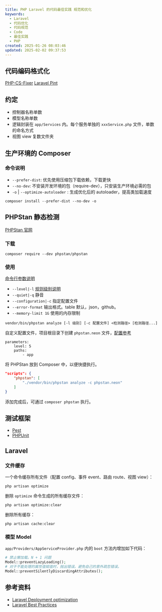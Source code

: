 ```yaml
---
title: PHP Laravel 的代码最佳实践 规范和优化
keywords:
  - Laravel
  - 代码优化
  - 代码规范
  - Code
  - 最佳实践
  - PHP
created: 2025-01-26 08:03:46
updated: 2025-02-02 09:37:53
---
```


## 代码编码格式化

[PHP-CS-Fixer](https://github.com/PHP-CS-Fixer)
[Laravel Pint](https://laravel.com/docs/11.x/pint)

## 约定

- 控制器名称单数
- 模型名称单数
- 逻辑封装在 `app/Services` 内。每个服务单独的 `xxxService.php` 文件，单数的命名方式
- 视图 view 复数文件夹

## 生产环境的 Composer

### 命令说明

- `--prefer-dist`: 优先使用压缩包下载依赖，下载更快
- `--no-dev`: 不安装开发环境的包（require-dev），只安装生产环境必需的包
- `-o` | `--optimize-autoloader` : 生成优化后的 autoloader，提高类加载速度

```shell
composer install --prefer-dist --no-dev -o
```

## PHPStan 静态检测

[PHPStan 官网](https://phpstan.org/)

### 下载

```shell
composer require --dev phpstan/phpstan
```

### 使用

[命令行参数说明](https://phpstan.org/user-guide/command-line-usage)

- `--level|-l` [规则级别说明](https://phpstan.org/user-guide/rule-levels)
- `--quiet|-q` 静音
- `--configuration|-c` 指定配置文件
- `--error-format` 输出格式。table 默认，json，github。
- `--memory-limit 1G` 使用的内存限制

```shell
vendor/bin/phpstan analyze [-l 级别] [-c 配置文件] <检测路径> [检测路径...]
```

自定义配置文件，项目根目录下创建 `phpstan.neon` 文件，[配置参考](https://phpstan.org/config-reference)

```neon
parameters:
    level: 5
    paths:
        - app
```

将 PHPStan 放到 Composer 中，以便快捷执行。

```json
"scripts": {
    "phpstan": [
        "./vendor/bin/phpstan analyze -c phpstan.neon"
    ]
}
```

添加完成后，可通过 `composer phpstan` 执行。

## 测试框架

- [Pest](https://pestphp.com/)
- [PHPUnit](https://phpunit.de/)

## Laravel

### 文件缓存

一个命令缓存所有文件（配置 config、事件 event、路由 route、视图 view）：

```shell
php artisan optimize
```

删除 `optimize` 命令生成的所有缓存文件：

```shell
php artisan optimize:clear
```

删除所有缓存：

```shell
php artisan cache:clear
```

### 模型 Model

`app/Providers/AppServiceProvider.php` 内的 `boot` 方法内增加如下代码：

```php
# 禁止懒加载。N + 1 问题
Model::preventLazyLoading();
# 对于不能处理的属性值赋值时，抛出错误。避免自己的意外疏忽错误。
Model::preventSilentlyDiscardingAttributes();
```

## 参考资料

- [Laravel Deployment optimization](https://laravel.com/docs/11.x/deployment)
- [Laravel Best Practices](https://saasykit.com/blog/laravel-best-practices)
